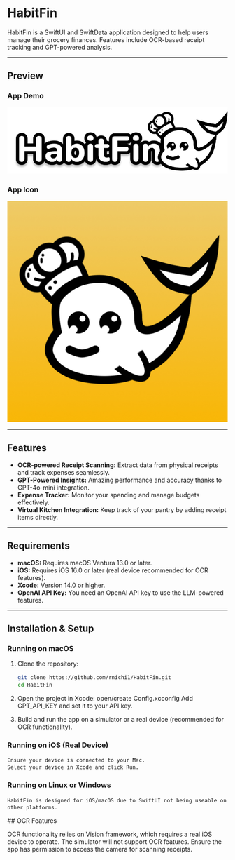 # HabitFin

HabitFin is a SwiftUI and SwiftData application designed to help users manage their grocery finances. Features include OCR-based receipt tracking and GPT-powered analysis.

---

## Preview

### App Demo
![App Logo](https://github.com/rnichi1/HabitFin/blob/main/HabitFin/Preview/HabitFin.png)

### App Icon
![App Icon](https://github.com/rnichi1/HabitFin/blob/main/HabitFin/Preview/icon.jpg)

---

## Features

- **OCR-powered Receipt Scanning:** Extract data from physical receipts and track expenses seamlessly.
- **GPT-Powered Insights:** Amazing performance and accuracy thanks to GPT-4o-mini integration.
- **Expense Tracker:** Monitor your spending and manage budgets effectively.
- **Virtual Kitchen Integration:** Keep track of your pantry by adding receipt items directly.

---

## Requirements

- **macOS:** Requires macOS Ventura 13.0 or later.
- **iOS:** Requires iOS 16.0 or later (real device recommended for OCR features).
- **Xcode:** Version 14.0 or higher.
- **OpenAI API Key:** You need an OpenAI API key to use the LLM-powered features.

---

## Installation & Setup

### Running on macOS
1. Clone the repository:
   ```bash
   git clone https://github.com/rnichi1/HabitFin.git
   cd HabitFin

2. Open the project in Xcode:
open/create Config.xcconfig
Add GPT_API_KEY and set it to your API key.

3. Build and run the app on a simulator or a real device (recommended for OCR functionality).

### Running on iOS (Real Device)

    Ensure your device is connected to your Mac.
    Select your device in Xcode and click Run.

### Running on Linux or Windows

    HabitFin is designed for iOS/macOS due to SwiftUI not being useable on other platforms.
                            
## OCR Features

OCR functionality relies on Vision framework, which requires a real iOS device to operate. The simulator will not support OCR features. Ensure the app has permission to access the camera for scanning receipts.
